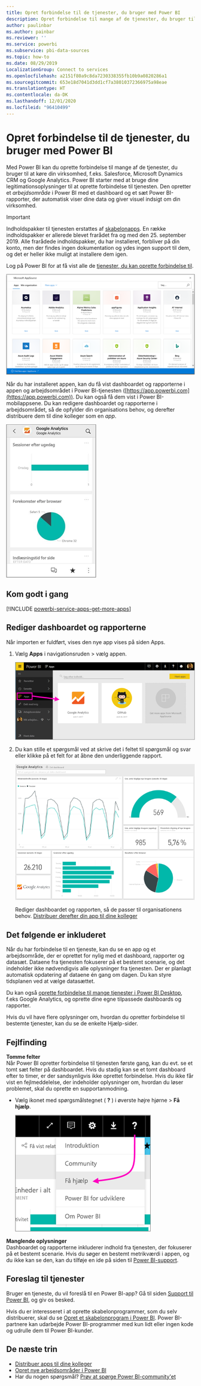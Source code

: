```yaml
---
title: Opret forbindelse til de tjenester, du bruger med Power BI
description: Opret forbindelse til mange af de tjenester, du bruger til at køre din virksomhed, f.eks. Salesforce, Microsoft Dynamics CRM og Google Analytics.
author: paulinbar
ms.author: painbar
ms.reviewer: ''
ms.service: powerbi
ms.subservice: pbi-data-sources
ms.topic: how-to
ms.date: 08/29/2019
LocalizationGroup: Connect to services
ms.openlocfilehash: a2151f80a9c8da7230338355fb10b9a0820286a1
ms.sourcegitcommit: 653e18d7041d3dd1cf7a38010372366975a98eae
ms.translationtype: HT
ms.contentlocale: da-DK
ms.lasthandoff: 12/01/2020
ms.locfileid: "96410499"
---
```

# <a name="connect-to-the-services-you-use-with-power-bi"></a>Opret forbindelse til de tjenester, du bruger med Power BI
Med Power BI kan du oprette forbindelse til mange af de tjenester, du bruger til at køre din virksomhed, f.eks. Salesforce, Microsoft Dynamics CRM og Google Analytics. Power BI starter med at bruge dine legitimationsoplysninger til at oprette forbindelse til tjenesten. Den opretter et *arbejdsområde* i Power BI med et dashboard og et sæt Power BI-rapporter, der automatisk viser dine data og giver visuel indsigt om din virksomhed.

>[!IMPORTANT]
>Indholdspakker til tjenesten erstattes af [skabelonapps](./service-template-apps-overview.md). En række indholdspakker er allerede blevet frarådet fra og med den 25. september 2019. Alle frarådede indholdspakker, du har installeret, forbliver på din konto, men der findes ingen dokumentation og ydes ingen support til dem, og det er heller ikke muligt at installere dem igen.

Log på Power BI for at få vist alle de [tjenester, du kan oprette forbindelse til](https://app.powerbi.com/getdata/services). 

![AppSource-apps](media/service-connect-to-services/overview.png)

Når du har installeret appen, kan du få vist dashboardet og rapporterne i appen og arbejdsområdet i Power BI-tjenesten ([https://app.powerbi.com](https://app.powerbi.com)). Du kan også få dem vist i Power BI-mobilappsene. Du kan redigere dashboardet og rapporterne i arbejdsområdet, så de opfylder din organisations behov, og derefter distribuere dem til dine kolleger som en *app*. 

![Google Analytics-app i Power BI-mobilappen](media/service-connect-to-services/power-bi-service-mobile-app-240.png)

## <a name="get-started"></a>Kom godt i gang
[!INCLUDE [powerbi-service-apps-get-more-apps](../includes/powerbi-service-apps-get-more-apps.md)]

## <a name="edit-the-dashboard-and-reports"></a>Rediger dashboardet og rapporterne
Når importen er fuldført, vises den nye app vises på siden Apps.

1. Vælg **Apps** i navigationsruden > vælg appen.
   
     ![Siden Apps](media/service-connect-to-services/power-bi-service-apps-open-app.png)
2. Du kan stille et spørgsmål ved at skrive det i feltet til spørgsmål og svar eller klikke på et felt for at åbne den underliggende rapport. 
   
    ![Google Analytics-dashboard](media/service-connect-to-services/googleanalytics2.png)
   
    Rediger dashboardet og rapporten, så de passer til organisationens behov. [Distribuer derefter din app til dine kolleger](../collaborate-share/service-create-distribute-apps.md)

## <a name="whats-included"></a>Det følgende er inkluderet
Når du har forbindelse til en tjeneste, kan du se en app og et arbejdsområde, der er oprettet for nylig med et dashboard, rapporter og datasæt. Dataene fra tjenesten fokuserer på et bestemt scenarie, og det indeholder ikke nødvendigvis alle oplysninger fra tjenesten. Der er planlagt automatisk opdatering af dataene én gang om dagen. Du kan styre tidsplanen ved at vælge datasættet.

Du kan også [oprette forbindelse til mange tjenester i Power BI Desktop](desktop-data-sources.md), f.eks Google Analytics, og oprette dine egne tilpassede dashboards og rapporter.  

Hvis du vil have flere oplysninger om, hvordan du opretter forbindelse til bestemte tjenester, kan du se de enkelte Hjælp-sider.

## <a name="troubleshooting"></a>Fejlfinding
**Tomme felter**  
Når Power BI opretter forbindelse til tjenesten første gang, kan du evt. se et tomt sæt felter på dashboardet. Hvis du stadig kan se et tomt dashboard efter to timer, er der sandsynligvis ikke oprettet forbindelse. Hvis du ikke får vist en fejlmeddelelse, der indeholder oplysninger om, hvordan du løser problemet, skal du oprette en supportanmodning.

* Vælg ikonet med spørgsmålstegnet ( **?** ) i øverste højre hjørne > **Få hjælp**.
  
    ![Få hjælp-ikonet](media/service-connect-to-services/power-bi-service-get-help.png)

**Manglende oplysninger**  
Dashboardet og rapporterne inkluderer indhold fra tjenesten, der fokuserer på et bestemt scenarie. Hvis du søger en bestemt metrikværdi i appen, og du ikke kan se den, kan du tilføje en ide på siden til [Power BI-support](https://support.powerbi.com/forums/265200-power-bi).

## <a name="suggesting-services"></a>Foreslag til tjenester
Bruger en tjeneste, du vil foreslå til en Power BI-app? Gå til siden [Support til Power BI](https://support.powerbi.com/forums/265200-power-bi), og giv os besked.

Hvis du er interesseret i at oprette skabelonprogrammer, som du selv distribuerer, skal du se [Opret et skabelonprogram i Power BI](service-template-apps-create.md). Power BI-partnere kan udarbejde Power BI-programmer med kun lidt eller ingen kode og udrulle dem til Power BI-kunder. 

## <a name="next-steps"></a>De næste trin
* [Distribuer apps til dine kolleger](../collaborate-share/service-create-distribute-apps.md)
* [Opret nye arbejdsområder i Power BI](../collaborate-share/service-create-the-new-workspaces.md)
* Har du nogen spørgsmål? [Prøv at spørge Power BI-community'et](https://community.powerbi.com/)